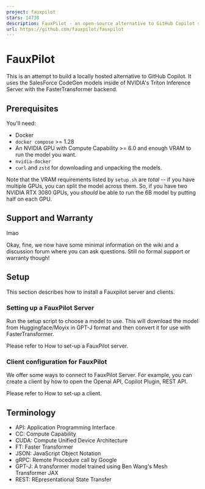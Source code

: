 ```yaml
---
project: fauxpilot
stars: 14738
description: FauxPilot - an open-source alternative to GitHub Copilot server
url: https://github.com/fauxpilot/fauxpilot
---
```


FauxPilot
=========

This is an attempt to build a locally hosted alternative to GitHub Copilot. It uses the SalesForce CodeGen models inside of NVIDIA's Triton Inference Server with the FasterTransformer backend.

Prerequisites
-------------

You'll need:

-   Docker
-   `docker compose` >= 1.28
-   An NVIDIA GPU with Compute Capability >= 6.0 and enough VRAM to run the model you want.
-   `nvidia-docker`
-   `curl` and `zstd` for downloading and unpacking the models.

Note that the VRAM requirements listed by `setup.sh` are _total_ -- if you have multiple GPUs, you can split the model across them. So, if you have two NVIDIA RTX 3080 GPUs, you _should_ be able to run the 6B model by putting half on each GPU.

Support and Warranty
--------------------

lmao

Okay, fine, we now have some minimal information on the wiki and a discussion forum where you can ask questions. Still no formal support or warranty though!

Setup
-----

This section describes how to install a Fauxpilot server and clients.

### Setting up a FauxPilot Server

Run the setup script to choose a model to use. This will download the model from Huggingface/Moyix in GPT-J format and then convert it for use with FasterTransformer.

Please refer to How to set-up a FauxPilot server.

### Client configuration for FauxPilot

We offer some ways to connect to FauxPilot Server. For example, you can create a client by how to open the Openai API, Copilot Plugin, REST API.

Please refer to How to set-up a client.

Terminology
-----------

-   API: Application Programming Interface
-   CC: Compute Capability
-   CUDA: Compute Unified Device Architecture
-   FT: Faster Transformer
-   JSON: JavaScript Object Notation
-   gRPC: Remote Procedure call by Google
-   GPT-J: A transformer model trained using Ben Wang's Mesh Transformer JAX
-   REST: REpresentational State Transfer
